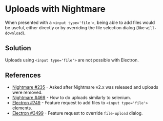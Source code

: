 # Uploads with Nightmare
When presented with a `<input type='file'>`, being able to add files would be useful, either directly or by overriding the file selection dialog (like `will-download`).

## Solution
Uploads using `<input type='file'>` are not possible with Electron.

## References
- [Nightmare #235](https://github.com/segmentio/nightmare/issues/235) - Asked after Nightmare v2.x was released and uploads were removed.
- [Nightmare #466](https://github/com/segmentio/nightmare/issues/466) - How to do uploads similarly to selenium.
- [Electron #749](https://github.com/atom/electron/issues/749) - Feature request to add files to `<input type='file'>` elements.
- [Electron #3499](https://github.com/atom/electron/issues/3999) - Feature request to override `file-upload` dialog.
